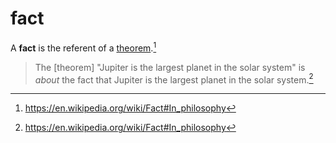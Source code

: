 # fact

A **fact** is the referent of a [theorem](../math/type-theory/theorem.md).[^1]

> The [theorem] "Jupiter is the largest planet in the solar system" is _about_
> the fact that Jupiter is the largest planet in the solar system.[^1]

[^1]: https://en.wikipedia.org/wiki/Fact#In_philosophy
